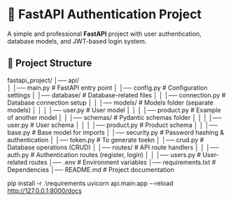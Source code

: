 # 🚀 FastAPI Authentication Project

A simple and professional **FastAPI** project with user authentication, database models, and JWT-based login system.

## 📁 Project Structure

fastapi_project/
│── api/                  
│   │── main.py             # FastAPI entry point
│   │── config.py           # Configuration settings
│   │── database/           # Database-related files
│   │   │── connection.py   # Database connection setup
│   │   │── models/         # Models folder (separate models)
│   │   │   │── user.py     # User model
│   │   │   │── product.py  # Example of another model
│   │   │── schemas/        # Pydantic schemas folder
│   │   │   │── user.py     # User schema
│   │   │   │── product.py  # Product schema
│   │   │── base.py         # Base model for imports
│   │── security.py         # Password hashing & authentication
│   │── token.py            # To generate toekn
│   │── crud.py             # Database operations (CRUD)
│   │── routes/             # API route handlers
│   │   │── auth.py         # Authentication routes (register, login)
│   │   │── users.py        # User-related routes
│── .env                    # Environment variables
│── requirements.txt        # Dependencies
│── README.md               # Project documentation


pip install -r .\requirements
uvicorn api.main:app --reload
http://127.0.0.1:8000/docs